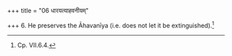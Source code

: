 +++
title = "06 धारयत्याहवनीयम्"

+++
6. He preserves the Āhavanīya (i.e. does not let it be extinguished).[^1]  

[^1]: Cp. VII.6.4. 
